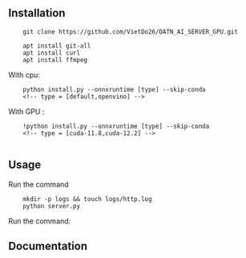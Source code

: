 Installation
------------

```
    git clone https://github.com/VietDo26/DATN_AI_SERVER_GPU.git

    apt install git-all
    apt install curl
    apt install ffmpeg
```

With cpu:
```
    python install.py --onnxruntime [type] --skip-conda
    <!-- type = [default,openvino] -->

```

With GPU :
```
    !python install.py --onnxruntime [type] --skip-conda
    <!-- type = [cuda-11.8,cuda-12.2] -->
    

```
Usage
-----
Run the command
```  
    mkdir -p logs && touch logs/http.log
    python server.py
```

Run the command:


Documentation
-------------


